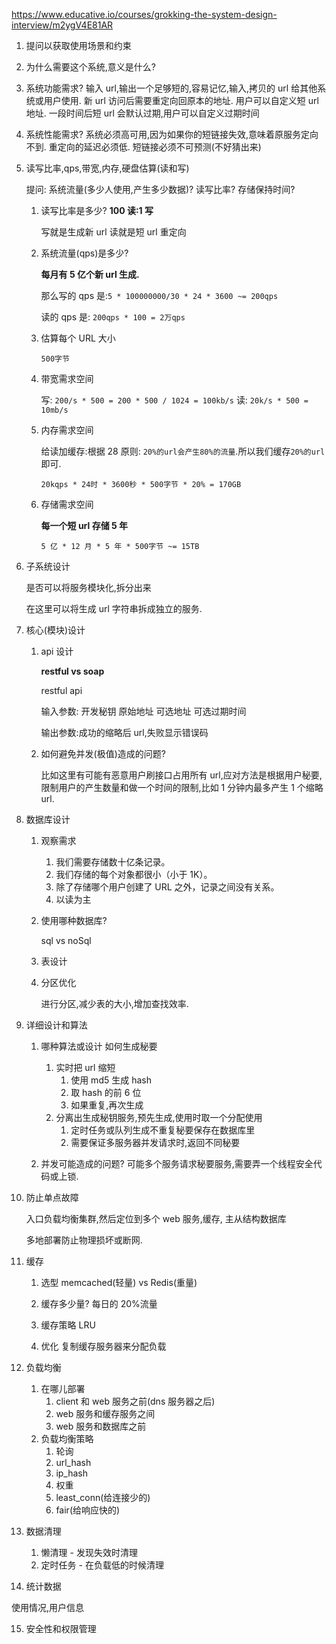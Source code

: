 https://www.educative.io/courses/grokking-the-system-design-interview/m2ygV4E81AR

1. 提问以获取使用场景和约束

2. 为什么需要这个系统,意义是什么?

3. 系统功能需求?
   输入 url,输出一个足够短的,容易记忆,输入,拷贝的 url 给其他系统或用户使用.
   新 url 访问后需要重定向回原本的地址.
   用户可以自定义短 url 地址.
   一段时间后短 url 会默认过期,用户可以自定义过期时间

4. 系统性能需求?
   系统必须高可用,因为如果你的短链接失效,意味着原服务定向不到.
   重定向的延迟必须低.
   短链接必须不可预测(不好猜出来)

5. 读写比率,qps,带宽,内存,硬盘估算(读和写)

   提问:
   系统流量(多少人使用,产生多少数据)?
   读写比率?
   存储保持时间?

   1. 读写比率是多少?
      **100 读:1 写**

      写就是生成新 url
      读就是短 url 重定向

   2. 系统流量(qps)是多少?

      **每月有 5 亿个新 url 生成.**

      那么写的 qps 是:`5 * 100000000/30 * 24 * 3600 ~= 200qps`

      读的 qps 是: `200qps * 100 = 2万qps`

   3. 估算每个 URL 大小

      `500字节`

   4. 带宽需求空间

      写: `200/s * 500 = 200 * 500 / 1024 = 100kb/s`
      读: `20k/s * 500 = 10mb/s`

   5. 内存需求空间

      给读加缓存:根据 28 原则: `20%的url会产生80%的流量`.所以我们缓存`20%的url`即可.

      `20kqps * 24时 * 3600秒 * 500字节 * 20% = 170GB`

   6. 存储需求空间

      **每一个短 url 存储 5 年**

      `5 亿 * 12 月 * 5 年 * 500字节 ~= 15TB`

6. 子系统设计

   是否可以将服务模块化,拆分出来

   在这里可以将生成 url 字符串拆成独立的服务.

7. 核心(模块)设计

   1. api 设计

      **restful vs soap**

      restful api

      输入参数:
      开发秘钥
      原始地址
      可选地址
      可选过期时间

      输出参数:成功的缩略后 url,失败显示错误码

   2. 如何避免并发(极值)造成的问题?

      比如这里有可能有恶意用户刷接口占用所有 url,应对方法是根据用户秘要,
      限制用户的产生数量和做一个时间的限制,比如 1 分钟内最多产生 1 个缩略 url.

8. 数据库设计

   1. 观察需求
      1. 我们需要存储数十亿条记录。
      2. 我们存储的每个对象都很小（小于 1K）。
      3. 除了存储哪个用户创建了 URL 之外，记录之间没有关系。
      4. 以读为主
   2. 使用哪种数据库?

      sql vs noSql

   3. 表设计

   4. 分区优化

      进行分区,减少表的大小,增加查找效率.

9. 详细设计和算法

   1. 哪种算法或设计
      如何生成秘要

      1. 实时把 url 缩短
         1. 使用 md5 生成 hash
         2. 取 hash 的前 6 位
         3. 如果重复,再次生成
      2. 分离出生成秘钥服务,预先生成,使用时取一个分配使用
         1. 定时任务或队列生成不重复秘要保存在数据库里
         2. 需要保证多服务器并发请求时,返回不同秘要

   2. 并发可能造成的问题?
      可能多个服务请求秘要服务,需要弄一个线程安全代码或上锁.

10. 防止单点故障

    入口负载均衡集群,然后定位到多个 web 服务,缓存, 主从结构数据库

    多地部署防止物理损坏或断网.

11. 缓存

    1. 选型 memcached(轻量) vs Redis(重量)

    2. 缓存多少量?
       每日的 20%流量
    3. 缓存策略
       LRU
    4. 优化
       复制缓存服务器来分配负载

12. 负载均衡

    1. 在哪儿部署
       1. client 和 web 服务之前(dns 服务器之后)
       2. web 服务和缓存服务之间
       3. web 服务和数据库之前
    2. 负载均衡策略
       1. 轮询
       2. url_hash
       3. ip_hash
       4. 权重
       5. least_conn(给连接少的)
       6. fair(给响应快的)

13. 数据清理

    1. 懒清理 - 发现失效时清理
    2. 定时任务 - 在负载低的时候清理

14. 统计数据

使用情况,用户信息

15. 安全性和权限管理
